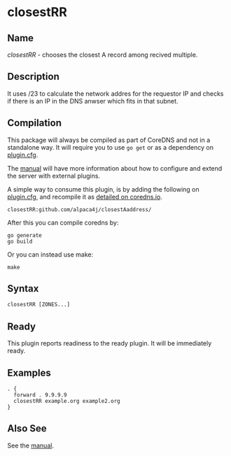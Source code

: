 # closestRR

## Name

*closestRR* - chooses the closest A record among recived multiple. 



## Description

It uses /23 to calculate the network addres for the requestor IP and checks if there is an IP in the DNS anwser which fits in that subnet.
 
 

## Compilation

This package will always be compiled as part of CoreDNS and not in a standalone way. It will require you to use `go get` or as a dependency on [plugin.cfg](https://github.com/coredns/coredns/blob/master/plugin.cfg).

The [manual](https://coredns.io/manual/toc/#what-is-coredns) will have more information about how to configure and extend the server with external plugins.

A simple way to consume this plugin, is by adding the following on [plugin.cfg](https://github.com/coredns/coredns/blob/master/plugin.cfg), and recompile it as [detailed on coredns.io](https://coredns.io/2017/07/25/compile-time-enabling-or-disabling-plugins/#build-with-compile-time-configuration-file).

~~~
closestRR:github.com/alpaca4j/closestAaddress/
~~~

After this you can compile coredns by:

```shell script
go generate
go build
```

Or you can instead use make:

```shell script
make
```

## Syntax

~~~ txt
closestRR [ZONES...]
~~~

## Ready

This plugin reports readiness to the ready plugin. It will be immediately ready.

## Examples


~~~ corefile
. {
  forward . 9.9.9.9
  closestRR example.org example2.org
}
~~~

## Also See

See the [manual](https://coredns.io/manual).
